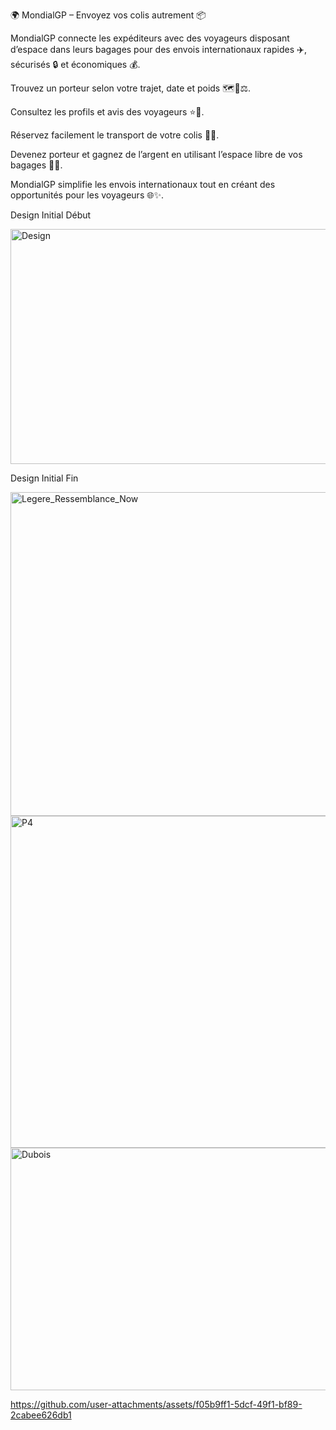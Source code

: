 🌍 MondialGP – Envoyez vos colis autrement 📦

MondialGP connecte les expéditeurs avec des voyageurs disposant d’espace dans leurs bagages pour des envois internationaux rapides ✈️, sécurisés 🔒 et économiques 💰.

Trouvez un porteur selon votre trajet, date et poids 🗺️📅⚖️.

Consultez les profils et avis des voyageurs ⭐👤.

Réservez facilement le transport de votre colis 📝🚚.

Devenez porteur et gagnez de l’argent en utilisant l’espace libre de vos bagages 💼💸.

MondialGP simplifie les envois internationaux tout en créant des opportunités pour les voyageurs 🌐✨.

Design Initial Début

<img width="631" height="376" alt="Design" src="https://github.com/user-attachments/assets/775b9d69-ad4b-4acc-ab50-f4e4622934fa" />

Design Initial Fin


<img width="949" height="518" alt="Legere_Ressemblance_Now" src="https://github.com/user-attachments/assets/d0b13076-6324-436e-a617-efb9364c78bb" />



<img width="946" height="531" alt="P4" src="https://github.com/user-attachments/assets/a2291fef-106a-4691-b8f4-8e8e91a7a08b" />



<img width="942" height="388" alt="Dubois" src="https://github.com/user-attachments/assets/6199bf1d-7ef6-4502-93c1-62cc22cc0eee" />

https://github.com/user-attachments/assets/f05b9ff1-5dcf-49f1-bf89-2cabee626db1

